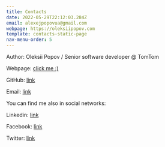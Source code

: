 ```yaml
---
title: Contacts
date: 2022-05-29T22:12:03.284Z
email: alexejpopovua@gmail.com
webpage: https://oleksiipopov.com
template: contacts-static-page
nav-menu-order: 5
---
```


Author: Oleksii Popov / Senior software developer @ TomTom

Webpage: [click me :)](https://oleksiipopov.com)

GitHub: [link](https://github.com/AlexeyPopovUA)

Email: [link](mailto:alexejpopovua@gmail.com)

You can find me also in social networks:

Linkedin: [link](https://www.linkedin.com/in/oleksii-popov-9747a255/)

Facebook: [link](https://www.facebook.com/alexej.popov.3)

Twitter: [link](http://twitter.com/Alexej_Popov)
